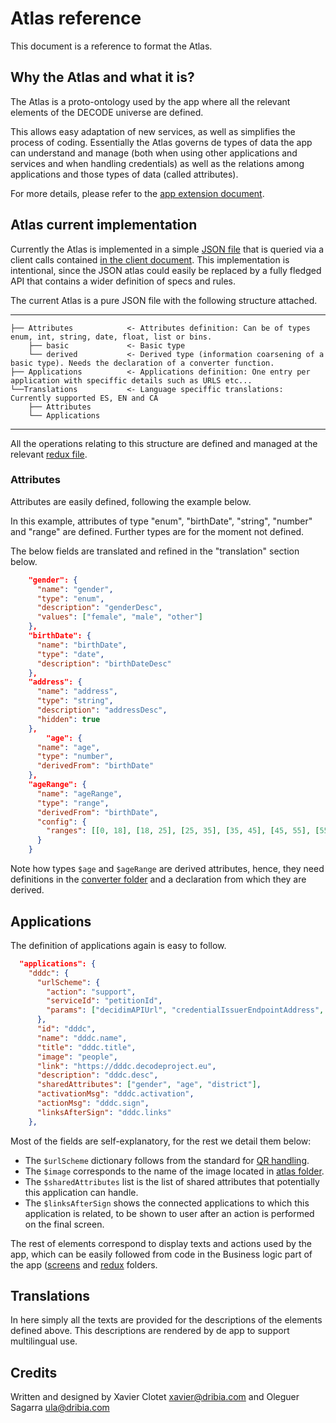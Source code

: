 # Atlas reference

This document is a reference to format the Atlas.

## Why the Atlas and what it is?

The Atlas is a proto-ontology used by the app where all the relevant elements of the DECODE universe are defined. 

This allows easy adaptation of new services, as well as simplifies the process of coding. Essentially the Atlas governs de types of data the app can understand and manage 
(both when using other applications and services and when handling credentials) as well as the relations among applications and those types of data (called attributes).

For more details, please refer to the [app extension document](./extending.md).

## Atlas current implementation

Currently the Atlas is implemented in a simple [JSON file](../src/api/atlas/atlas.json) that is queried via a client calls contained [in the client document](../src/api/atlas-client.js).
This implementation is intentional, since the JSON atlas could easily be replaced by a fully fledged API that contains a wider definition of specs and rules.

The current Atlas is a pure JSON file with the following structure attached.

------------

    ├── Attributes            <- Attributes definition: Can be of types enum, int, string, date, float, list or bins.
        ├── basic             <- Basic type
        └── derived           <- Derived type (information coarsening of a basic type). Needs the declaration of a converter function.
    ├── Applications          <- Applications definition: One entry per application with speciffic details such as URLS etc...
    └──Translations           <- Language speciffic translations: Currently supported ES, EN and CA
        ├── Attributes        
        └── Applications      

--------

All the operations relating to this structure are defined and managed at the relevant [redux file](src/redux/modules/attributes.js).


### Attributes
Attributes are easily defined, following the example below.

In this example, attributes of type "enum", "birthDate", "string", "number" and "range" are defined. Further types are for the moment not defined. 

The below fields are translated and refined in the "translation" section below.

```json
    "gender": {
      "name": "gender",
      "type": "enum",
      "description": "genderDesc",
      "values": ["female", "male", "other"]
    },
    "birthDate": {
      "name": "birthDate",
      "type": "date",
      "description": "birthDateDesc"
    },
    "address": {
      "name": "address",
      "type": "string",
      "description": "addressDesc",
      "hidden": true
    },
        "age": {
      "name": "age",
      "type": "number",
      "derivedFrom": "birthDate"
    },
    "ageRange": {
      "name": "ageRange",
      "type": "range",
      "derivedFrom": "birthDate",
      "config": {
        "ranges": [[0, 18], [18, 25], [25, 35], [35, 45], [45, 55], [55, 65], [65]]
      }
    }


```
Note how types `$age` and `$ageRange` are derived attributes, hence, they need definitions in the [converter folder](../src/redux/converters/) and a declaration from which they are derived.

## Applications

The definition of applications again is easy to follow.

```json
  "applications": {
    "dddc": {
      "urlScheme": {
        "action": "support",
        "serviceId": "petitionId",
        "params": ["decidimAPIUrl", "credentialIssuerEndpointAddress", "authorizableAttributeId"]
      },
      "id": "dddc",
      "name": "dddc.name",
      "title": "dddc.title",
      "image": "people",
      "link": "https://dddc.decodeproject.eu",
      "description": "dddc.desc",
      "sharedAttributes": ["gender", "age", "district"],
      "activationMsg": "dddc.activation",
      "actionMsg": "dddc.sign",
      "linksAfterSign": "dddc.links"
    },
```

Most of the fields are self-explanatory, for the rest we detail them below:

- The `$urlScheme` dictionary follows from the standard for [QR handling](../docs/qr_handling.md). 
- The `$image` corresponds to the name of the image located in [atlas folder](../src/api/atlas/images/).
- The `$sharedAttributes` list is the list of shared attributes that potentially this application can handle.
- The `$linksAfterSign` shows the connected applications to which this application is related, to be shown to user after an action is performed on the final screen.

The rest of elements correspond to display texts and actions used by the app, which can be easily followed from code in the Business logic part of the app ([screens](../srsc/screens/) and 
[redux](../src/redux/modules/) folders.



## Translations

In here simply all the texts are provided for the descriptions of the elements defined above. This descriptions are rendered by de app to support multilingual use.


## Credits

Written and designed by Xavier Clotet <xavier@dribia.com> and Oleguer Sagarra <ula@dribia.com>
